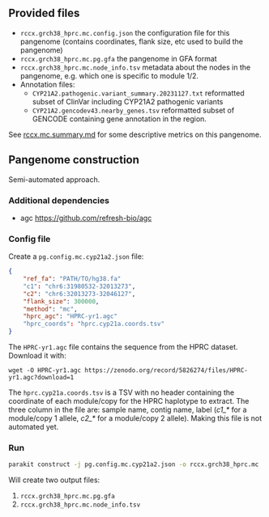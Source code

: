 ## Provided files

- `rccx.grch38_hprc.mc.config.json` the configuration file for this pangenome (contains coordinates, flank size, etc used to build the pangenome)
- `rccx.grch38_hprc.mc.pg.gfa` the pangenome in GFA format
- `rccx.grch38_hprc.mc.node_info.tsv` metadata about the nodes in the pangenome, e.g. which one is specific to module 1/2.
- Annotation files:
    - `CYP21A2.pathogenic.variant_summary.20231127.txt` reformatted subset of ClinVar including CYP21A2 pathogenic variants
    - `CYP21A2.gencodev43.nearby_genes.tsv` reformatted subset of GENCODE containing gene annotation in the region.

See [rccx.mc.summary.md](rccx.mc.summary.md) for some descriptive metrics on this pangenome.

## Pangenome construction

Semi-automated approach. 

### Additional dependencies

- agc https://github.com/refresh-bio/agc

### Config file

Create a `pg.config.mc.cyp21a2.json` file:

```json
{
    "ref_fa": "PATH/TO/hg38.fa"
    "c1": "chr6:31980532-32013273",
    "c2": "chr6:32013273-32046127",
    "flank_size": 300000,
    "method": "mc",
    "hprc_agc": "HPRC-yr1.agc"
    "hprc_coords": "hprc.cyp21a.coords.tsv"
}
```

The `HPRC-yr1.agc` file contains the sequence from the HPRC dataset.
Download it with:

```
wget -O HPRC-yr1.agc https://zenodo.org/record/5826274/files/HPRC-yr1.agc?download=1
```

The `hprc.cyp21a.coords.tsv` is a TSV with no header containing the coordinate of each module/copy for the HPRC haplotype to extract.
The three column in the file are: sample name, contig name, label (*c1_\** for a module/copy 1 allele, *c2_\** for a module/copy 2 allele).
Making this file is not automated yet.

### Run

```sh
parakit construct -j pg.config.mc.cyp21a2.json -o rccx.grch38_hprc.mc
```

Will create two output files:

1. `rccx.grch38_hprc.mc.pg.gfa`
2. `rccx.grch38_hprc.mc.node_info.tsv`
